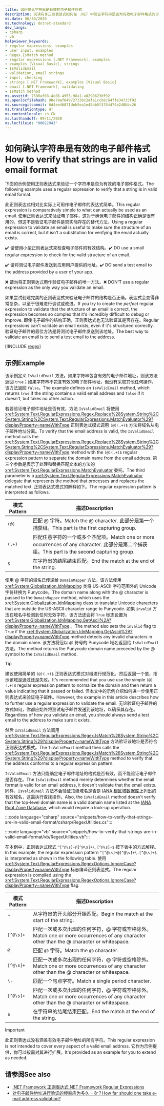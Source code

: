 ```yaml
---
title: 如何确认字符串是有效的电子邮件格式
description: 阅读有关正则表达式如何在 .NET 中验证字符串是否为有效电子邮件格式的示例。
ms.date: 06/30/2020
ms.technology: dotnet-standard
dev_langs:
- csharp
- vb
helpviewer_keywords:
- regular expressions, examples
- user input, examples
- Regex.IsMatch method
- regular expressions [.NET Framework], examples
- examples [Visual Basic], strings
- IsValidEmail
- validation, email strings
- input, checking
- strings [.NET Framework], examples [Visual Basic]
- email [.NET Framework], validating
- IsMatch method
ms.assetid: 7536af08-4e86-4953-98a1-a8298623df92
ms.openlocfilehash: 90e79af649727330c2afa1ccb8c64ffe34733f92
ms.sourcegitcommit: 6d4ee46871deb9ea1e45bb5f3784474e240bbc26
ms.translationtype: HT
ms.contentlocale: zh-CN
ms.lasthandoff: 09/11/2020
ms.locfileid: "90022943"
---
```

# <a name="how-to-verify-that-strings-are-in-valid-email-format"></a><span data-ttu-id="4745b-103">如何确认字符串是有效的电子邮件格式</span><span class="sxs-lookup"><span data-stu-id="4745b-103">How to verify that strings are in valid email format</span></span>

<span data-ttu-id="4745b-104">下面的示例使用正则表达式来验证一个字符串是否为有效的电子邮件格式。</span><span class="sxs-lookup"><span data-stu-id="4745b-104">The following example uses a regular expression to verify that a string is in valid email format.</span></span>

<span data-ttu-id="4745b-105">此正则表达式相对比实际上可用作电子邮件的表达式简单。</span><span class="sxs-lookup"><span data-stu-id="4745b-105">This regular expression is comparatively simple to what can actually be used as an email.</span></span> <span data-ttu-id="4745b-106">使用正则表达式来验证电子邮件，这对于确保电子邮件的结构正确是很有用的，但这不是验证电子邮件是否实际存在的替代方法。</span><span class="sxs-lookup"><span data-stu-id="4745b-106">Using a regular expression to validate an email is useful to make sure the structure of an email is correct, but it isn't a substitution for verifying the email actually exists.</span></span>

<span data-ttu-id="4745b-107">✔️ 请使用小型正则表达式来检查电子邮件的有效结构。</span><span class="sxs-lookup"><span data-stu-id="4745b-107">✔️ DO use a small regular expression to check for the valid structure of an email.</span></span>

<span data-ttu-id="4745b-108">✔️ 请将测试电子邮件发送到应用用户提供的地址。</span><span class="sxs-lookup"><span data-stu-id="4745b-108">✔️ DO send a test email to the address provided by a user of your app.</span></span>

<span data-ttu-id="4745b-109">❌ 请勿将正则表达式用作验证电子邮件的唯一方法。</span><span class="sxs-lookup"><span data-stu-id="4745b-109">❌ DON'T use a regular expression as the only way you validate an email.</span></span>

<span data-ttu-id="4745b-110">如果尝试创建完美的正则表达式来验证电子邮件的结构是否正确，表达式会变得非常复杂，以至于很难进行调试或改进。</span><span class="sxs-lookup"><span data-stu-id="4745b-110">If you try to create the _perfect_ regular expression to validate that the structure of an email is correct, the expression becomes so complex that it's incredibly difficult to debug or improve.</span></span> <span data-ttu-id="4745b-111">即使电子邮件的结构正确，正则表达式也无法验证其是否存在。</span><span class="sxs-lookup"><span data-stu-id="4745b-111">Regular expressions can't validate an email exists, even if it's structured correctly.</span></span> <span data-ttu-id="4745b-112">验证电子邮件的最佳方法是将测试电子邮件发送到该地址。</span><span class="sxs-lookup"><span data-stu-id="4745b-112">The best way to validate an email is to send a test email to the address.</span></span>

[!INCLUDE [regex](../../../includes/regex.md)]

## <a name="example"></a><span data-ttu-id="4745b-113">示例</span><span class="sxs-lookup"><span data-stu-id="4745b-113">Example</span></span>

<span data-ttu-id="4745b-114">该示例定义 `IsValidEmail` 方法，如果字符串包含有效的电子邮件地址，则该方法返回 `true`；如果字符串不包含有效的电子邮件地址，但没有采取其他任何操作，该方法返回 `false`。</span><span class="sxs-lookup"><span data-stu-id="4745b-114">The example defines an `IsValidEmail` method, which returns `true` if the string contains a valid email address and `false` if it doesn't, but takes no other action.</span></span>

<span data-ttu-id="4745b-115">若要验证电子邮件地址是否有效，方法 `IsValidEmail` 将使用 <xref:System.Text.RegularExpressions.Regex.Replace%28System.String%2CSystem.String%2CSystem.Text.RegularExpressions.MatchEvaluator%29?displayProperty=nameWithType> 正则表达式模式调用 `(@)(.+)$` 方法将域名从电子邮件地址分离。</span><span class="sxs-lookup"><span data-stu-id="4745b-115">To verify that the email address is valid, the `IsValidEmail` method calls the <xref:System.Text.RegularExpressions.Regex.Replace%28System.String%2CSystem.String%2CSystem.Text.RegularExpressions.MatchEvaluator%29?displayProperty=nameWithType> method with the `(@)(.+)$` regular expression pattern to separate the domain name from the email address.</span></span> <span data-ttu-id="4745b-116">第三个参数是表示了处理和替换匹配文本的方法的 <xref:System.Text.RegularExpressions.MatchEvaluator> 委托。</span><span class="sxs-lookup"><span data-stu-id="4745b-116">The third parameter is a <xref:System.Text.RegularExpressions.MatchEvaluator> delegate that represents the method that processes and replaces the matched text.</span></span> <span data-ttu-id="4745b-117">正则表达式模式的解释如下。</span><span class="sxs-lookup"><span data-stu-id="4745b-117">The regular expression pattern is interpreted as follows.</span></span>

| <span data-ttu-id="4745b-118">模式</span><span class="sxs-lookup"><span data-stu-id="4745b-118">Pattern</span></span> | <span data-ttu-id="4745b-119">描述</span><span class="sxs-lookup"><span data-stu-id="4745b-119">Description</span></span>                                                                         |
|---------|-------------------------------------------------------------------------------------|
| `(@)`   | <span data-ttu-id="4745b-120">匹配 @ 字符。</span><span class="sxs-lookup"><span data-stu-id="4745b-120">Match the @ character.</span></span> <span data-ttu-id="4745b-121">此部分是第一个捕获组。</span><span class="sxs-lookup"><span data-stu-id="4745b-121">This part is the first capturing group.</span></span>                           |
| `(.+)`  | <span data-ttu-id="4745b-122">匹配任意字符的一个或多个匹配项。</span><span class="sxs-lookup"><span data-stu-id="4745b-122">Match one or more occurrences of any character.</span></span> <span data-ttu-id="4745b-123">此部分是第二个捕获组。</span><span class="sxs-lookup"><span data-stu-id="4745b-123">This part is the second capturing group.</span></span> |
| `$`     | <span data-ttu-id="4745b-124">在字符串的结尾结束匹配。</span><span class="sxs-lookup"><span data-stu-id="4745b-124">End the match at the end of the string.</span></span>                                             |

<span data-ttu-id="4745b-125">使用 @ 字符的域名已传递给 `DomainMapper` 方法，该方法使用 <xref:System.Globalization.IdnMapping> 类将 US-ASCII 字符范围外的 Unicode 字符转换为 Punycode。</span><span class="sxs-lookup"><span data-stu-id="4745b-125">The domain name along with the @ character is passed to the `DomainMapper` method, which uses the <xref:System.Globalization.IdnMapping> class to translate Unicode characters that are outside the US-ASCII character range to Punycode.</span></span> <span data-ttu-id="4745b-126">如果 `invalid` 方法在域名中检测到任何无效字符，该方法还会将 `True` 标志设置为 <xref:System.Globalization.IdnMapping.GetAscii%2A?displayProperty=nameWithType> 。</span><span class="sxs-lookup"><span data-stu-id="4745b-126">The method also sets the `invalid` flag to `True` if the <xref:System.Globalization.IdnMapping.GetAscii%2A?displayProperty=nameWithType> method detects any invalid characters in the domain name.</span></span> <span data-ttu-id="4745b-127">该方法将冠以 @ 符号的 Punycode 域名返回给 `IsValidEmail` 方法。</span><span class="sxs-lookup"><span data-stu-id="4745b-127">The method returns the Punycode domain name preceded by the @ symbol to the `IsValidEmail` method.</span></span>

> [!TIP]
> <span data-ttu-id="4745b-128">建议使用简单的 `(@)(.+)$` 正则表达式模式对域进行规范化，然后返回一个值，指示该域是通过还是失败。</span><span class="sxs-lookup"><span data-stu-id="4745b-128">It's recommended that you use use the simple `(@)(.+)$` regular expression pattern to normalize the domain and then return a value indicating that it passed or failed.</span></span> <span data-ttu-id="4745b-129">但本文中的示例介绍如何进一步使用正则表达式来验证电子邮件。</span><span class="sxs-lookup"><span data-stu-id="4745b-129">However, the example in this article describes how to further use a regular expression to validate the email.</span></span> <span data-ttu-id="4745b-130">无论验证电子邮件的方式如何，你都应始终将测试电子邮件发送到该地址，以确保其存在。</span><span class="sxs-lookup"><span data-stu-id="4745b-130">Regardless of how you validate an email, you should always send a test email to the address to make sure it exists.</span></span>

<span data-ttu-id="4745b-131">然后 `IsValidEmail` 方法调用 <xref:System.Text.RegularExpressions.Regex.IsMatch%28System.String%2CSystem.String%29?displayProperty=nameWithType> 方法验证该地址是否符合正则表达式模式。</span><span class="sxs-lookup"><span data-stu-id="4745b-131">The `IsValidEmail` method then calls the <xref:System.Text.RegularExpressions.Regex.IsMatch%28System.String%2CSystem.String%29?displayProperty=nameWithType> method to verify that the address conforms to a regular expression pattern.</span></span>

<span data-ttu-id="4745b-132">`IsValidEmail` 方法只能确定电子邮件地址的格式是否有效，而不能验证电子邮件是否存在。</span><span class="sxs-lookup"><span data-stu-id="4745b-132">The `IsValidEmail` method merely determines whether the email format is valid for an email address, it doesn't validate that the email exists.</span></span> <span data-ttu-id="4745b-133">同样，`IsValidEmail` 方法不会验证顶级域名是否是 [IANA 根区域数据库](https://www.iana.org/domains/root/db)上列出的有效域名，这需执行查找操作。</span><span class="sxs-lookup"><span data-stu-id="4745b-133">Also, the `IsValidEmail` method doesn't verify that the top-level domain name is a valid domain name listed at the [IANA Root Zone Database](https://www.iana.org/domains/root/db), which would require a look-up operation.</span></span>

:::code language="csharp" source="snippets/how-to-verify-that-strings-are-in-valid-email-format/csharp/RegexUtilities.cs":::

:::code language="vb" source="snippets/how-to-verify-that-strings-are-in-valid-email-format/vb/RegexUtilities.vb":::

<span data-ttu-id="4745b-134">在本例中，正则表达式模式 `^[^@\s]+@[^@\s]+\.[^@\s]+$` 按下表中的方式解释。</span><span class="sxs-lookup"><span data-stu-id="4745b-134">In this example, the regular expression pattern `^[^@\s]+@[^@\s]+\.[^@\s]+$` is interpreted as shown in the following table.</span></span> <span data-ttu-id="4745b-135">使用 <xref:System.Text.RegularExpressions.RegexOptions.IgnoreCase?displayProperty=nameWithType> 标志编译正则表达式。</span><span class="sxs-lookup"><span data-stu-id="4745b-135">The regular expression is compiled using the <xref:System.Text.RegularExpressions.RegexOptions.IgnoreCase?displayProperty=nameWithType> flag.</span></span>

| <span data-ttu-id="4745b-136">模式</span><span class="sxs-lookup"><span data-stu-id="4745b-136">Pattern</span></span>   | <span data-ttu-id="4745b-137">描述</span><span class="sxs-lookup"><span data-stu-id="4745b-137">Description</span></span>                                                                              |
|-----------|------------------------------------------------------------------------------------------|
| `^`       | <span data-ttu-id="4745b-138">从字符串的开头部分开始匹配。</span><span class="sxs-lookup"><span data-stu-id="4745b-138">Begin the match at the start of the string.</span></span>                                              |
| `[^@\s]+` | <span data-ttu-id="4745b-139">匹配一次或多次出现的任何字符，@ 字符或空格除外。</span><span class="sxs-lookup"><span data-stu-id="4745b-139">Match one or more occurrences of any character other than the @ character or whitespace.</span></span> |
| `@`       | <span data-ttu-id="4745b-140">匹配 @ 字符。</span><span class="sxs-lookup"><span data-stu-id="4745b-140">Match the @ character.</span></span>                                                                   |
| `[^@\s]+` | <span data-ttu-id="4745b-141">匹配一次或多次出现的任何字符，@ 字符或空格除外。</span><span class="sxs-lookup"><span data-stu-id="4745b-141">Match one or more occurrences of any character other than the @ character or whitespace.</span></span> |
| `\.`      | <span data-ttu-id="4745b-142">匹配一个句点字符。</span><span class="sxs-lookup"><span data-stu-id="4745b-142">Match a single period character.</span></span>                                                         |
| `[^@\s]+` | <span data-ttu-id="4745b-143">匹配一次或多次出现的任何字符，@ 字符或空格除外。</span><span class="sxs-lookup"><span data-stu-id="4745b-143">Match one or more occurrences of any character other than the @ character or whitespace.</span></span> |
| `$`       | <span data-ttu-id="4745b-144">在字符串的结尾结束匹配。</span><span class="sxs-lookup"><span data-stu-id="4745b-144">End the match at the end of the string.</span></span>                                                  |

> [!IMPORTANT]
> <span data-ttu-id="4745b-145">此正则表达式没有涵盖有效电子邮件地址的所有字符。</span><span class="sxs-lookup"><span data-stu-id="4745b-145">This regular expression is not intended to cover every aspect of a valid email address.</span></span> <span data-ttu-id="4745b-146">它作为示例提供，你可以按需对其进行扩展。</span><span class="sxs-lookup"><span data-stu-id="4745b-146">It's provided as an example for you to extend as needed.</span></span>

## <a name="see-also"></a><span data-ttu-id="4745b-147">请参阅</span><span class="sxs-lookup"><span data-stu-id="4745b-147">See also</span></span>

- [<span data-ttu-id="4745b-148">.NET Framework 正则表达式</span><span class="sxs-lookup"><span data-stu-id="4745b-148">.NET Framework Regular Expressions</span></span>](regular-expressions.md)
- [<span data-ttu-id="4745b-149">对电子邮件地址进行验证的频率应为多久一次？</span><span class="sxs-lookup"><span data-stu-id="4745b-149">How far should one take e-mail address validation?</span></span>](https://softwareengineering.stackexchange.com/questions/78353/how-far-should-one-take-e-mail-address-validation#78363)
